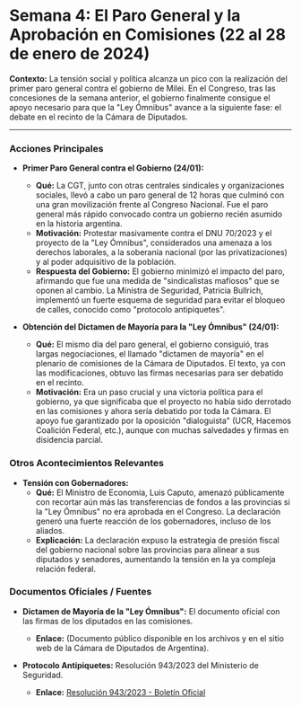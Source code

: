 # Semana 4: El Paro General y la Aprobación en Comisiones (22 al 28 de enero de 2024)

**Contexto:** La tensión social y política alcanza un pico con la realización del primer paro general contra el gobierno de Milei. En el Congreso, tras las concesiones de la semana anterior, el gobierno finalmente consigue el apoyo necesario para que la "Ley Ómnibus" avance a la siguiente fase: el debate en el recinto de la Cámara de Diputados.

---

### Acciones Principales

*   **Primer Paro General contra el Gobierno (24/01):**
    *   **Qué:** La CGT, junto con otras centrales sindicales y organizaciones sociales, llevó a cabo un paro general de 12 horas que culminó con una gran movilización frente al Congreso Nacional. Fue el paro general más rápido convocado contra un gobierno recién asumido en la historia argentina.
    *   **Motivación:** Protestar masivamente contra el DNU 70/2023 y el proyecto de la "Ley Ómnibus", considerados una amenaza a los derechos laborales, a la soberanía nacional (por las privatizaciones) y al poder adquisitivo de la población.
    *   **Respuesta del Gobierno:** El gobierno minimizó el impacto del paro, afirmando que fue una medida de "sindicalistas mafiosos" que se oponen al cambio. La Ministra de Seguridad, Patricia Bullrich, implementó un fuerte esquema de seguridad para evitar el bloqueo de calles, conocido como "protocolo antipiquetes".

*   **Obtención del Dictamen de Mayoría para la "Ley Ómnibus" (24/01):**
    *   **Qué:** El mismo día del paro general, el gobierno consiguió, tras largas negociaciones, el llamado "dictamen de mayoría" en el plenario de comisiones de la Cámara de Diputados. El texto, ya con las modificaciones, obtuvo las firmas necesarias para ser debatido en el recinto.
    *   **Motivación:** Era un paso crucial y una victoria política para el gobierno, ya que significaba que el proyecto no había sido derrotado en las comisiones y ahora sería debatido por toda la Cámara. El apoyo fue garantizado por la oposición "dialoguista" (UCR, Hacemos Coalición Federal, etc.), aunque con muchas salvedades y firmas en disidencia parcial.

### Otros Acontecimientos Relevantes

*   **Tensión con Gobernadores:**
    *   **Qué:** El Ministro de Economía, Luis Caputo, amenazó públicamente con recortar aún más las transferencias de fondos a las provincias si la "Ley Ómnibus" no era aprobada en el Congreso. La declaración generó una fuerte reacción de los gobernadores, incluso de los aliados.
    *   **Explicación:** La declaración expuso la estrategia de presión fiscal del gobierno nacional sobre las provincias para alinear a sus diputados y senadores, aumentando la tensión en la ya compleja relación federal.

### Documentos Oficiales / Fuentes

*   **Dictamen de Mayoría de la "Ley Ómnibus":** El documento oficial con las firmas de los diputados en las comisiones.
    *   **Enlace:** (Documento público disponible en los archivos y en el sitio web de la Cámara de Diputados de Argentina).

*   **Protocolo Antipiquetes:** Resolución 943/2023 del Ministerio de Seguridad.
    *   **Enlace:** [Resolución 943/2023 - Boletín Oficial](https://www.boletinoficial.gob.ar/detalleAviso/primera/300867/20231215)
